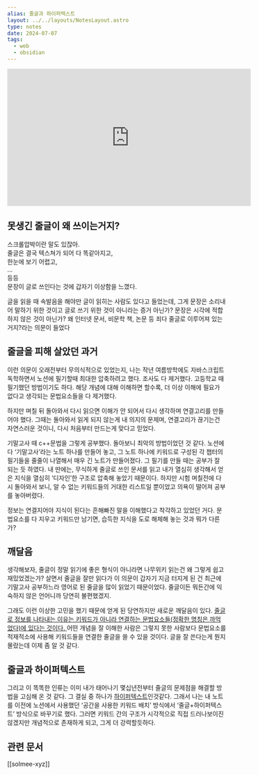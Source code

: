 ```yaml
---
alias: 줄글과 하이퍼텍스트
layout: ../../layouts/NotesLayout.astro
type: notes
date: 2024-07-07
tags:
  - web
  - obsidian
---
```


<iframe width="560" height="315" src="https://www.youtube.com/embed/RW3ItR4LPMY?si=FR83wMtF0l7o7boK" title="YouTube video player" frameborder="0" allow="accelerometer; autoplay; clipboard-write; encrypted-media; gyroscope; picture-in-picture; web-share" referrerpolicy="strict-origin-when-cross-origin" allowfullscreen></iframe>

## 못생긴 줄글이 왜 쓰이는거지?
스크롤압박이란 말도 있잖아.  
줄글은 결국 텍스쳐가 되어 다 똑같아지고,  
한눈에 보기 어렵고,  
…   
등등  
문장이 글로 쓰인다는 것에 갑자기 이상함을 느꼈다.

글을 읽을 때 속발음을 해야만 글이 읽히는 사람도 있다고 들었는데, 그게 문장은 소리내어 말하기 위한 것이고 글로 쓰기 위한 것이 아니라는 증거 아닌가? 문장은 시각에 적합하지 않은 것이 아닌가? 왜 인터넷 문서, 비문학 책, 논문 등 죄다 줄글로 이루어져 있는거지?라는 의문이 들었다

## 줄글을 피해 살았던 과거
이런 의문이 오래전부터 무의식적으로 있었는지, 나는 작년 여름방학에도 자바스크립트 독학하면서 노션에 필기할때 최대한 압축하려고 했다. 조사도 다 제거했다. 고등학교 때 필기했던 방법이기도 하다. 해당 개념에 대해 이해하면 할수록, 더 이상 이해에 필요가 없다고 생각되는 문법요소들을 다 제거했다.

하지만 며칠 뒤 돌아와서 다시 읽으면 이해가 안 되어서 다시 생각하며 연결고리를 만들어야 했다. 그때는 돌아와서 읽게 되지 않는게 내 의지의 문제며, 연결고리가 끊기는건 자연스러운 것이니, 다시 처음부터 만드는게 맞다고 믿었다.

기말고사 때 c++문법을 그렇게 공부했다. 돌아보니 최악의 방법이었던 것 같다. 노션에다 ‘기말고사’라는 노트 하나를 만들어 놓고, 그 노트 하나에 키워드로 구성된 각 챕터의 필기들을 줄줄이 나열해서 매우 긴 노트가 만들어졌다. 그 필기를 만들 때는 공부가 잘 되는 듯 하였다. 내 딴에는, 무식하게 줄글로 쓰인 문서를 읽고 내가 열심히 생각해서 얻은 지식을 열심히 ‘디자인’한 구조로 압축해 놓았기 때문이다. 하지만 시험 며칠전에 다시 돌아와서 보니, 알 수 없는 키워드들의 거대한 리스트일 뿐이었고 의욕이 떨어져 공부를 놓아버렸다.

정보는 연결지어야 지식이 된다는 흔해빠진 말을 이해했다고 착각하고 있었던 거다. 문법요소를 다 지우고 키워드만 남기면, 습득한 지식을 도로 해체해 놓는 것과 뭐가 다른가?

## 깨달음
생각해보자, 줄글이 정말 읽기에 좋은 형식이 아니라면 나무위키 읽는건 왜 그렇게 쉽고 재밌었겠는가? 살면서 줄글을 잘만 읽다가 이 의문이 갑자기 지금 터지게 된 건 최근에 기말고사 공부하느라 영어로 된 줄글을 많이 읽었기 때문이었다. 줄글이든 뭐든간에 익숙하지 않은 언어니까 당연히 불편했겠지.

그래도 이런 이상한 고민을 했기 때문에 얻게 된 당연하지만 새로운 깨달음이 있다. <u>줄글로 정보를 나타내는 이유는 키워드가 아니라 연결하는 문법요소들(정확한 명칭은 까먹었다)에 있다는 것이다. </u>어떤 개념을 잘 이해한 사람은 그렇지 못한 사람보다 문법요소를 적재적소에 사용해 키워드들을 연결한 줄글을 쓸 수 있을 것이다. 글을 잘 쓴다는게 뭔지 몰랐는데 이제 좀 알 것 같다.

## 줄글과 하이퍼텍스트
그리고 이 똑똑한 인류는 이미 내가 태어나기 몇십년전부터 줄글의 문제점을 해결할 방법을 고심해 온 것 같다. 그 결실 중 하나가 [하이퍼텍스트](https://ko.wikipedia.org/wiki/%ED%95%98%EC%9D%B4%ED%8D%BC%ED%85%8D%EC%8A%A4%ED%8A%B8)인것같다. 그래서 나는 내 노트를 이전에 노션에서 사용했던 ‘공간을 사용한 키워드 배치’ 방식에서 ‘줄글+하이퍼텍스트’ 방식으로 바꾸기로 했다. 그러면 키워드 간의 구조가 시각적으로 직접 드러나보이진 않겠지만 개념적으로 존재하게 되고, 그게 더 강력할듯하다.

## 관련 문서
[[solmee-xyz]]